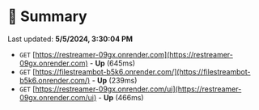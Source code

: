 # 📖 Summary
Last updated: **5/5/2024, 3:30:04 PM**

- `GET` [https://restreamer-09gx.onrender.com](https://restreamer-09gx.onrender.com) - **Up** (645ms)
- `GET` [https://filestreambot-b5k6.onrender.com/](https://filestreambot-b5k6.onrender.com/) - **Up** (239ms)
- `GET` [https://restreamer-09gx.onrender.com/ui](https://restreamer-09gx.onrender.com/ui) - **Up** (466ms)
